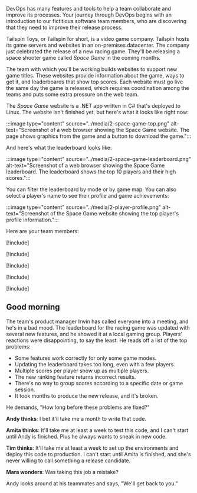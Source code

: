 DevOps has many features and tools to help a team collaborate and improve its processes. Your journey through DevOps begins with an introduction to our fictitious software team members, who are discovering that they need to improve their release process.

Tailspin Toys, or Tailspin for short, is a video game company. Tailspin hosts its game servers and websites in an on-premises datacenter. The company just celebrated the release of a new racing game. They'll be releasing a space shooter game called _Space Game_ in the coming months.

The team with which you'll be working builds websites to support new game titles. These websites provide information about the game, ways to get it, and leaderboards that show top scores. Each website must go live the same day the game is released, which requires coordination among the teams and puts some extra pressure on the web team.

The _Space Game_ website is a .NET app written in C# that's deployed to Linux. The website isn't finished yet, but here's what it looks like right now:

<!-- TODO: Host this under our team account. -->
<!-- TODO: Throw a fake DNS name in front of this to hide the fact we're hosting it on Azure - the fictitious team isn't there yet. -->

:::image type="content" source="../media/2-space-game-top.png" alt-text="Screenshot of a web browser showing the Space Game website. The page shows graphics from the game and a button to download the game.":::

And here's what the leaderboard looks like:

:::image type="content" source="../media/2-space-game-leaderboard.png" alt-text="Screenshot of a web browser showing the Space Game leaderboard. The leaderboard shows the top 10 players and their high scores.":::

You can filter the leaderboard by mode or by game map. You can also select a player's name to see their profile and game achievements:

:::image type="content" source="../media/2-player-profile.png" alt-text="Screenshot of the Space Game website showing the top player's profile information.":::

Here are your team members:

<!-- TODO: We need final graphics for the team members. -->

[!include[](../../shared/includes/meet-andy-row.md)]

[!include[](../../shared/includes/meet-amita-row.md)]

[!include[](../../shared/includes/meet-tim-row.md)]

[!include[](../../shared/includes/meet-irwin-row.md)]

[!include[](../../shared/includes/meet-mara-row.md)]

## Good morning

The team's product manager Irwin has called everyone into a meeting, and he's in a bad mood. The leaderboard for the racing game was updated with several new features, and he showed it at a local gaming group. Players' reactions were disappointing, to say the least. He reads off a list of the top problems:

* Some features work correctly for only some game modes.
* Updating the leaderboard takes too long, even with a few players.
* Multiple scores per player show up as multiple players.
* The new ranking feature returns incorrect results.
* There's no way to group scores according to a specific date or game session.
* It took months to produce the new release, and it's broken.

He demands, "How long before these problems are fixed?"

**Andy thinks**: I bet it'll take me a month to write that code.

**Amita thinks**: It'll take me at least a week to test this code, and I can't start until Andy is finished. Plus he always wants to sneak in new code.

**Tim thinks**: It'll take me at least a week to set up the environments and deploy this code to production. I can't start until Amita is finished, and she's never willing to call something a release candidate.

**Mara wonders**: Was taking this job a mistake?

Andy looks around at his teammates and says, "We'll get back to you."
